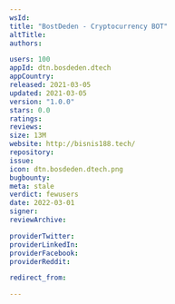 ```yaml
---
wsId: 
title: "BostDeden - Cryptocurrency BOT"
altTitle: 
authors:

users: 100
appId: dtn.bosdeden.dtech
appCountry: 
released: 2021-03-05
updated: 2021-03-05
version: "1.0.0"
stars: 0.0
ratings: 
reviews: 
size: 13M
website: http://bisnis188.tech/
repository: 
issue: 
icon: dtn.bosdeden.dtech.png
bugbounty: 
meta: stale
verdict: fewusers
date: 2022-03-01
signer: 
reviewArchive:

providerTwitter: 
providerLinkedIn: 
providerFacebook: 
providerReddit: 

redirect_from:

---
```


